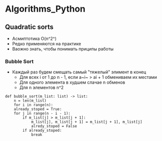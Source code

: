 # Algorithms_Python

## Quadratic sorts
* Асмиптотика O(n^2^)
*  Редко применяются на практике
* Ваожно знать, чтобы понимать приципы работы

### Bubble Sort 
* Каждый раз будем смещать самый "тяжелый" элимент в конец
  * Для всех i от 1 до  n - 1, если a~i~ > ai + 1 обмениваем их местами
  * Для одного элемента в худшем слачае n обменов
  * Для n элементов n^2

```
def bubble_sort(m_list: list) -> list:
    n = len(m_list)
    for i in range(n):
    already_stoped = True:
    for j in range(n - i - 1):
        if m_list[j] > m_list[j + 1]:
            m_list[j], m_list[j + 1] = m_list[j + 1], m_list[j]
            alredy_stoped = False
        if already_stoped:
            break  
```